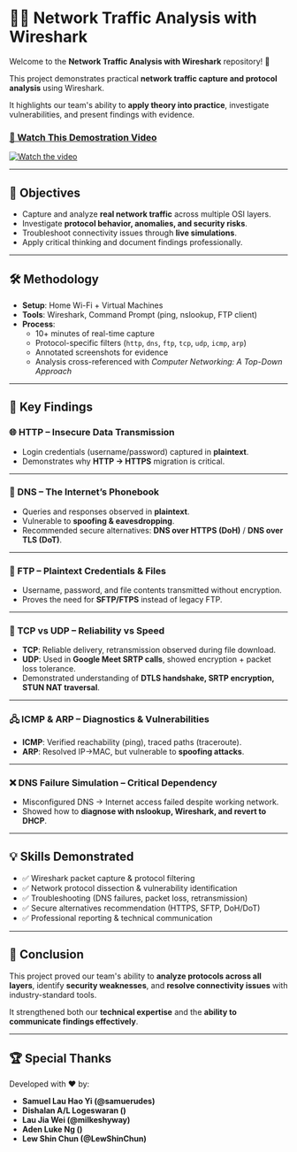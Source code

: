 # 🕵️‍♂️ Network Traffic Analysis with Wireshark

Welcome to the **Network Traffic Analysis with Wireshark** repository! 🎉 

This project demonstrates practical **network traffic capture and protocol analysis** using Wireshark.  

It highlights our team's ability to **apply theory into practice**, investigate vulnerabilities, and present findings with evidence.  

### [🎥 Watch This Demostration Video](https://youtu.be/-zOpCeAN_Eo)
[![Watch the video](https://img.youtube.com/vi/-zOpCeAN_Eo/maxresdefault.jpg)](https://youtu.be/-zOpCeAN_Eo)

---

## 🎯 Objectives
- Capture and analyze **real network traffic** across multiple OSI layers.  
- Investigate **protocol behavior, anomalies, and security risks**.  
- Troubleshoot connectivity issues through **live simulations**.  
- Apply critical thinking and document findings professionally.  

---

## 🛠️ Methodology
- **Setup**: Home Wi-Fi + Virtual Machines  
- **Tools**: Wireshark, Command Prompt (ping, nslookup, FTP client)  
- **Process**:
  - 10+ minutes of real-time capture  
  - Protocol-specific filters (`http`, `dns`, `ftp`, `tcp`, `udp`, `icmp`, `arp`)  
  - Annotated screenshots for evidence  
  - Analysis cross-referenced with *Computer Networking: A Top-Down Approach*  

---

## 🔑 Key Findings

### 🌐 HTTP – Insecure Data Transmission
- Login credentials (username/password) captured in **plaintext**.  
- Demonstrates why **HTTP → HTTPS** migration is critical.  
<!-- - 📸 *Use image from* **“3.1.2 Packet Analysis & Observations” (p.7–9)** -->

---

### 📡 DNS – The Internet’s Phonebook
- Queries and responses observed in **plaintext**.  
- Vulnerable to **spoofing & eavesdropping**.  
- Recommended secure alternatives: **DNS over HTTPS (DoH)** / **DNS over TLS (DoT)**.  
<!-- - 📸 *Use image from* **“3.2.2 Packet Analysis & Observations” (p.14–18)**  -->

---

### 📂 FTP – Plaintext Credentials & Files
- Username, password, and file contents transmitted without encryption.  
- Proves the need for **SFTP/FTPS** instead of legacy FTP.  
<!-- - 📸 *Use image from* **“3.3.2 Packet Analysis & Observations” (p.21–23)**  -->

---

### 🔄 TCP vs UDP – Reliability vs Speed
- **TCP**: Reliable delivery, retransmission observed during file download.  
- **UDP**: Used in **Google Meet SRTP calls**, showed encryption + packet loss tolerance.  
- Demonstrated understanding of **DTLS handshake, SRTP encryption, STUN NAT traversal**.  
<!-- - 📸 *Use images from*  
  - **“4.1.2 Packet Analysis & Observations” (p.27–29)** – TCP 3-way handshake & retransmission  
  - **“4.2.2 Packet Analysis & Observations” (p.34–39)** – UDP SRTP packets + encrypted payload   -->

---

### 🖧 ICMP & ARP – Diagnostics & Vulnerabilities
- **ICMP**: Verified reachability (ping), traced paths (traceroute).  
- **ARP**: Resolved IP→MAC, but vulnerable to **spoofing attacks**.  
<!-- - 📸 *Use images from*  
  - **“5.1.2 Packet Analysis & Observations” (p.51–53)** – ICMP Echo/Reply & Traceroute  
  - **“5.2.2 Packet Analysis & Observations” (p.56–57)** – ARP Request/Reply   -->

---

### ❌ DNS Failure Simulation – Critical Dependency
- Misconfigured DNS → Internet access failed despite working network.  
- Showed how to **diagnose with nslookup, Wireshark, and revert to DHCP**.  
<!-- - 📸 *Use image from* **“6.1.2 Packet Analysis & Observations” (p.62–63)** -->

---

## 💡 Skills Demonstrated
- ✅ Wireshark packet capture & protocol filtering  
- ✅ Network protocol dissection & vulnerability identification  
- ✅ Troubleshooting (DNS failures, packet loss, retransmission)  
- ✅ Secure alternatives recommendation (HTTPS, SFTP, DoH/DoT)  
- ✅ Professional reporting & technical communication  

---

## 📘 Conclusion
This project proved our team's ability to **analyze protocols across all layers**, identify **security weaknesses**, and **resolve connectivity issues** with industry-standard tools.  

It strengthened both our **technical expertise** and the **ability to communicate findings effectively**.  

---

## 🏆 Special Thanks
Developed with ❤️ by:
- **Samuel Lau Hao Yi (@samuerudes)**
- **Dishalan A/L Logeswaran ()**
- **Lau Jia Wei (@milkeshyway)**
- **Aden Luke Ng ()**
- **Lew Shin Chun (@LewShinChun)**

